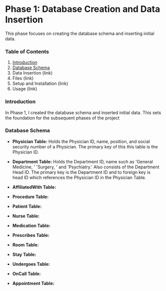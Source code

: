 # Phase 1: Database Creation and Data Insertion

This phase focuses on creating the database schema and inserting initial data.

### Table of Contents
1. [Introduction](https://github.com/SarahDiazZ/Database_Project/tree/main/p1_diaz#introduction)
2. [Database Schema](https://github.com/SarahDiazZ/Database_Project/tree/main/p1_diaz#database-schema)
3. Data Insertion (link)
4. Files (link)
5. Setup and Installation (link)
6. Usage (link)

### Introduction
In Phase 1, I created the database schema and inserted initial data. This sets the foundation for the subsequent phases of the project

### Database Schema
* **Physician Table:** Holds the Physician ID, name, position, and social security number of a Physician. The primary key of this this table is the Physician ID.

* **Department Table:** Holds the Department ID, name such as 'General Medicine, ' 'Surgery, ' and 'Psychiatry.' Also consists of the Department Head ID. The primary key is the Department ID and to foreign key is head ID which references the Physician ID in the Physician Table. 

* **AffiliatedWith Table:**
* **Procedure Table:**
* **Patient Table:**
* **Nurse Table:**
* **Medication Table:**
* **Prescribes Table:**
* **Room Table:**
* **Stay Table:**
* **Undergoes Table:**
* **OnCall Table:**
* **Appointment Table:**